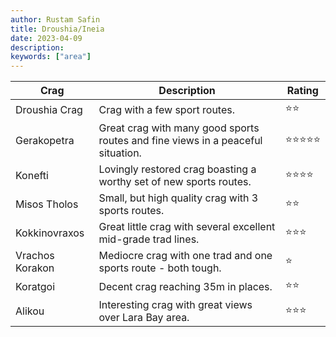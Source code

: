 ```yaml
---
author: Rustam Safin
title: Droushia/Ineia
date: 2023-04-09
description:
keywords: ["area"]
---
```


|Crag|Description|Rating|
|------|-----------|--------|
|Droushia Crag|Crag with a few sport routes.|⭐⭐|
|Gerakopetra|Great crag with many good sports routes and fine views in a peaceful situation.|⭐⭐⭐⭐⭐|
|Konefti|Lovingly restored crag boasting a worthy set of new sports routes.|⭐⭐⭐⭐|
|Misos Tholos|Small, but high quality crag with 3 sports routes. |⭐⭐|
|Kokkinovraxos|Great little crag with several excellent mid-grade trad lines. |⭐⭐⭐|
|Vrachos Korakon|Mediocre crag with one trad and one sports route - both tough. |⭐|
|Koratgoi|Decent crag reaching 35m in places.|⭐⭐|
|Alikou|Interesting crag with great views over Lara Bay area.|⭐⭐⭐|
